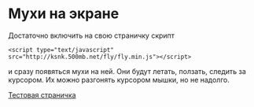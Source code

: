 # Мухи на экране

Достаточно включить на свою страничку скрипт

    <script type="text/javascript" src="http://ksnk.500mb.net/fly/fly.min.js"></script>

и сразу появяться мухи на ней. Они будут летать, ползать, следить за курсором. Их можно разгонять курсором мышки, но не надолго.

[Тестовая страничка](http://ksnk.500mb.net/fly/index.html)
